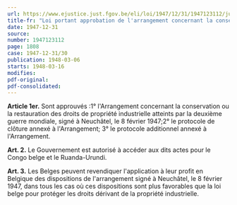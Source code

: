 ```yaml
---
url: https://www.ejustice.just.fgov.be/eli/loi/1947/12/31/1947123112/justel
title-fr: "Loi portant approbation de l'arrangement concernant la conservation ou la restauration des droits de propriété industrielle atteints par la deuxième guerre mondiale, signé à Neuchâtel, le 8 février 1947."
date: 1947-12-31
source:
number: 1947123112
page: 1808
case: 1947-12-31/30
publication: 1948-03-06
starts: 1948-03-16
modifies:
pdf-original:
pdf-consolidated:
---
```


**Article 1er.** Sont approuvés :1° l'Arrangement concernant la conservation ou la restauration des droits de propriété industrielle atteints par la deuxième guerre mondiale, signé à Neuchâtel, le 8 février 1947;2° le protocole de clôture annexé à l'Arrangement; 3° le protocole additionnel annexé à l'Arrangement.

**Art. 2.** Le Gouvernement est autorisé à accéder aux dits actes pour le Congo belge et le Ruanda-Urundi.

**Art. 3.** Les Belges peuvent revendiquer l'application à leur profit en Belgique des dispositions de l'arrangement signé à Neuchâtel, le 8 février 1947, dans tous les cas où ces dispositions sont plus favorables que la loi belge pour protéger les droits dérivant de la propriété industrielle.
